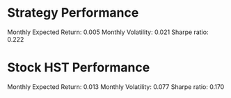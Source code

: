 # Strategy Performance
Monthly Expected Return: 0.005
Monthly Volatility: 0.021
Sharpe ratio: 0.222
# Stock HST Performance
Monthly Expected Return: 0.013
Monthly Volatility: 0.077
Sharpe ratio: 0.170
